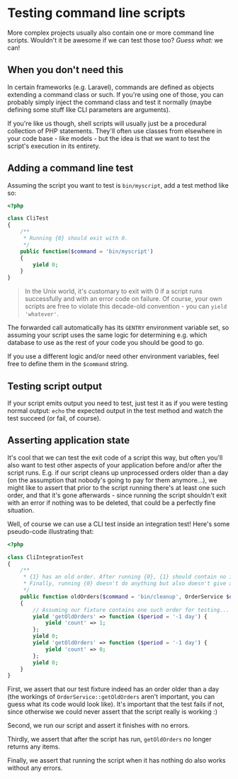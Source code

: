 # Testing command line scripts
More complex projects usually also contain one or more command line scripts.
Wouldn't it be awesome if we can test those too? _Guess what:_ we can!

## When you don't need this
In certain frameworks (e.g. Laravel), commands are defined as objects extending
a command class or such. If you're using one of those, you can probably simply
inject the command class and test it normally (maybe defining some stuff like
CLI parameters are arguments).

If you're like us though, shell scripts will usually just be a procedural
collection of PHP statements. They'll often use classes from elsewhere in your
code base - like models - but the idea is that we want to test the script's
execution in its entirety.

## Adding a command line test
Assuming the script you want to test is `bin/myscript`, add a test method like
so:

```php
<?php

class CliTest
{
    /**
     * Running {0} should exit with 0.
     */
    public function($command = 'bin/myscript')
    {
        yield 0;
    }
}
```

> In the Unix world, it's customary to exit with 0 if a script runs
> successfully and with an error code on failure. Of course, your own scripts
> are free to violate this decade-old convention - you can `yield 'whatever'`.

The forwarded call automatically has its `GENTRY` environment variable set, so
assuming your script uses the same logic for determining e.g. which database to
use as the rest of your code you should be good to go.

If you use a different logic and/or need other environment variables, feel free
to define them in the `$command` string.

## Testing script output
If your script emits output you need to test, just test it as if you were
testing normal output: `echo` the expected output in the test method and watch
the test succeed (or fail, of course).

## Asserting application state
It's cool that we can test the exit code of a script this way, but often you'll
also want to test other aspects of your application before and/or after the
script runs. E.g. if our script cleans up unprocessed orders older than a day
(on the assumption that nobody's going to pay for them anymore...), we might
like to assert that prior to the script running there's at least one such order,
and that it's gone afterwards - since running the script shouldn't exit with an
error if nothing was to be deleted, that could be a perfectly fine situation.

Well, of course we can use a CLI test inside an integration test! Here's some
pseudo-code illustrating that:

```php
<?php

class CliIntegrationTest
{
    /**
     * {1} has an old order. After running {0}, {1} should contain no items.
     * Finally, running {0} doesn't do anything but also doesn't give an error.
     */
    public function oldOrders($command = 'bin/cleanup', OrderService $orders)
    {
        // Assuming our fixture contains one such order for testing...
        yield 'getOldOrders' => function ($period = '-1 day') {
            yield 'count' => 1;
        };
        yield 0;
        yield 'getOldOrders' => function ($period = '-1 day') {
            yield 'count' => 0;
        };
        yield 0;
    }
}
```

First, we assert that our test fixture indeed has an order older than a day (the
workings of `OrderService::getOldOrders` aren't important, you can guess what
its code would look like). It's important that the test fails if not, since
otherwise we could never assert that the script really is working :)

Second, we run our script and assert it finishes with no errors.

Thirdly, we assert that after the script has run, `getOldOrders` no longer
returns any items.

Finally, we assert that running the script when it has nothing do also works
without any errors.

